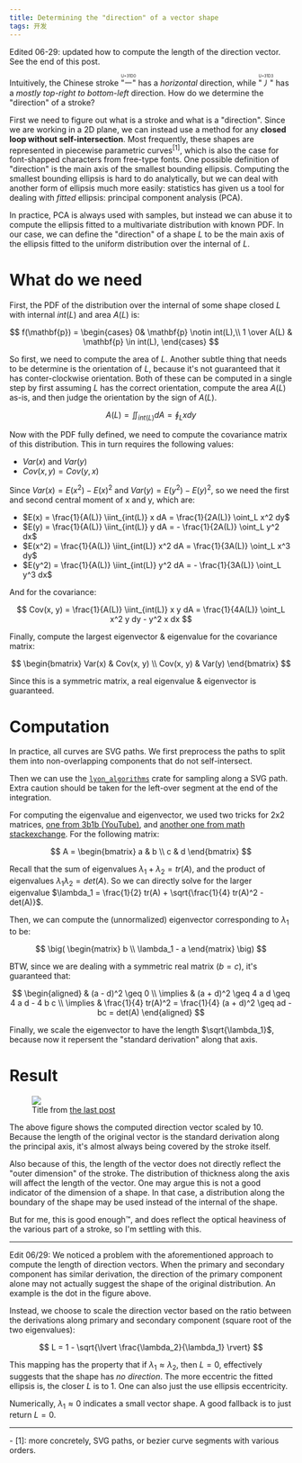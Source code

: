 ```yaml
---
title: Determining the "direction" of a vector shape
tags: 开发
---
```


Edited 06-29: updated how to compute the length of the direction vector. See the end of this post.

Intuitively, the Chinese stroke <ruby>"㇐"<rt>U+31D0</rt></ruby> has a _horizontal_ direction, while <ruby>"㇓"<rt>U+31D3</rt></ruby> has a _mostly top-right to bottom-left_ direction. How do we determine the "direction" of a stroke?

First we need to figure out what is a stroke and what is a "direction". Since we are working in a 2D plane, we can instead use a method for any **closed loop without self-intersection**. Most frequently, these shapes are represented in piecewise parametric curves<sup>[1]</sup>, which is also the case for font-shapped characters from free-type fonts. One possible definition of "direction" is the main axis of the smallest bounding ellipsis. Computing the smallest bounding ellipsis is hard to do analytically, but we can deal with another form of ellipsis much more easily: statistics has given us a tool for dealing with _fitted_ ellipsis: principal component analysis (PCA).

In practice, PCA is always used with samples, but instead we can abuse it to compute the ellipsis fitted to a multivariate distribution with known PDF. In our case, we can define the "direction" of a shape $L$ to be the main axis of the ellipsis fitted to the uniform distribution over the internal of $L$.

# What do we need

First, the PDF of the distribution over the internal of some shape closed $L$ with internal $int(L)$ and area $A(L)$ is:

$$
f(\mathbf{p}) = \begin{cases} 0& \mathbf{p} \notin int(L),\\ 1 \over A(L) & \mathbf{p} \in int(L), \end{cases}
$$

So first, we need to compute the area of $L$. Another subtle thing that needs to be determine is the orientation of $L$, because it's not guaranteed that it has conter-clockwise orientation. Both of these can be computed in a single step by first assuming $L$ has the correct orientation, compute the area $A(L)$ as-is, and then judge the orientation by the sign of $A(L)$.

$$
A(L) = \iint_{int(L)} dA = \oint_L x dy
$$

Now with the PDF fully defined, we need to compute the covariance matrix of this distribution. This in turn requires the following values:

- $Var(x)$ and $Var(y)$
- $Cov(x, y) = Cov(y, x)$

Since $Var(x) = E(x^2) - E(x)^2$ and $Var(y) = E(y^2) - E(y)^2$, so we need the first and second central moment of x and y, which are:

- $E(x) = \frac{1}{A(L)} \iint_{int(L)} x dA = \frac{1}{2A(L)} \oint_L x^2 dy$
- $E(y) = \frac{1}{A(L)} \iint_{int(L)} y dA = - \frac{1}{2A(L)} \oint_L y^2 dx$
- $E(x^2) = \frac{1}{A(L)} \iint_{int(L)} x^2 dA = \frac{1}{3A(L)} \oint_L x^3 dy$
- $E(y^2) = \frac{1}{A(L)} \iint_{int(L)} y^2 dA = - \frac{1}{3A(L)} \oint_L y^3 dx$

And for the covariance:

$$
Cov(x, y) = \frac{1}{A(L)} \iint_{int(L)} x y dA = \frac{1}{4A(L)} \oint_L x^2 y dy - y^2 x dx
$$

Finally, compute the largest eigenvector & eigenvalue for the covariance matrix:

$$
\begin{bmatrix}
Var(x) & Cov(x, y) \\
Cov(x, y) & Var(y)
\end{bmatrix}
$$

Since this is a symmetric matrix, a real eigenvalue & eigenvector is guaranteed.

# Computation

In practice, all curves are SVG paths. We first preprocess the paths to split them into non-overlapping components that do not self-intersect.

Then we can use the [`lyon_algorithms`](https://docs.rs/lyon_algorithms/latest/lyon_algorithms/) crate for sampling along a SVG path. Extra caution should be taken for the left-over segment at the end of the integration.

For computing the eigenvalue and eigenvector, we used two tricks for 2x2 matrices, [one from 3b1b (YouTube)](https://www.youtube.com/watch?v=e50Bj7jn9IQ), and [another one from math stackexchange](https://math.stackexchange.com/questions/395698/fast-way-to-calculate-eigen-of-2x2-matrix-using-a-formula). For the following matrix:

$$
A = \begin{bmatrix}
a & b \\
c & d
\end{bmatrix}
$$

Recall that the sum of eigenvalues $\lambda_1 + \lambda_2 = tr(A)$, and the product of eigenvalues $\lambda_1 \lambda_2 = det(A)$. So we can directly solve for the larger eigenvalue $\lambda_1 = \frac{1}{2} tr(A) + \sqrt{\frac{1}{4} tr(A)^2 - det(A)}$.

Then, we can compute the (unnormalized) eigenvector corresponding to $\lambda_1$ to be:

$$
\big(
\begin{matrix}
b \\
\lambda_1 - a
\end{matrix}
\big)
$$

BTW, since we are dealing with a symmetric real matrix ($b = c$), it's guaranteed that:

$$
\begin{aligned}
& (a - d)^2 \geq 0 \\
\implies & (a + d)^2 \geq 4 a d \geq 4 a d - 4 b c \\
\implies & \frac{1}{4} tr(A)^2 = \frac{1}{4} (a + d)^2 \geq ad - bc = det(A)
\end{aligned}
$$

Finally, we scale the eigenvector to have the length $\sqrt{\lambda_1}$, because now it repersent the "standard derivation" along that axis.

# Result

<figure>
  <img src="https://layered-assets.thu.fail/pca-scale.png">
  <figcaption>
    Title from <a href="/post/isca2025-pt1">the last post</a>
  </figcaption>
</figure>

The above figure shows the computed direction vector scaled by 10. Because the length of the original vector is the standard derivation along the principal axis, it's almost always being covered by the stroke itself.

Also because of this, the length of the vector does not directly reflect the "outer dimension" of the stroke. The distribution of thickness along the axis will affect the length of the vector. One may argue this is not a good indicator of the dimension of a shape. In that case, a distribution along the boundary of the shape may be used instead of the internal of the shape.

But for me, this is good enough™, and does reflect the optical heaviness of the various part of a stroke, so I'm settling with this.

---

Edit 06/29: We noticed a problem with the aforementioned approach to compute the length of direction vectors. When the primary and secondary component has similar derivation, the direction of the primary component alone may not actually suggest the shape of the original distribution. An example is the dot in the figure above.

Instead, we choose to scale the direction vector based on the ratio between the derivations along primary and secondary component (square root of the two eigenvalues):

$$
L = 1 - \sqrt{\lvert \frac{\lambda_2}{\lambda_1} \rvert}
$$

This mapping has the property that if $\lambda_1 \approx \lambda_2$, then $L = 0$, effectively suggests that the shape has _no direction_. The more eccentric the fitted ellipsis is, the closer $L$ is to 1. One can also just the use ellipsis eccentricity.

Numerically, $\lambda_1 \approx 0$ indicates a small vector shape. A good fallback is to just return $L = 0$.

---

<div class="footnotes">
- [1]: more concretely, SVG paths, or bezier curve segments with various orders.
</div>
